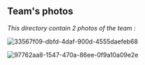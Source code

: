 Team's photos
-
*This directory  contain 2 photos of the team :*

![33567f09-dbfd-4daf-900d-4555daefeb68](https://github.com/edrissirokaya/WRO-Future-Engineer/assets/163671955/33c2640f-24f7-4b4e-a3e9-088bb41a29fc)


![97762aa8-1547-470a-86ee-0f9a10a09e2e](https://github.com/edrissirokaya/WRO-Future-Engineer/assets/163671955/83cc2955-0b10-49e4-8521-080c73247567)
